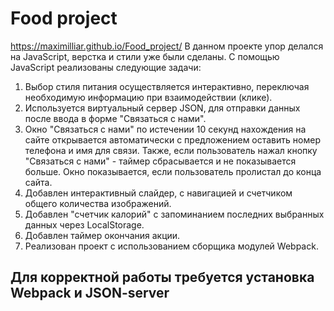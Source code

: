 # Food project
https://maximilliar.github.io/Food_project/
В данном проекте упор делался на JavaScript, верстка и стили уже были сделаны.
С помощью JavaScript реализованы следующие задачи:
1) Выбор стиля питания осуществляется интерактивно, переключая необходимую информацию при взаимодействии (клике).
2) Используется виртуальный сервер JSON, для отправки данных после ввода в форме "Связаться с нами".
3) Окно "Связаться с нами" по истечении 10 секунд нахождения на сайте открывается автоматически с предложением оставить номер телефона и имя для связи. Также, если пользователь нажал кнопку "Связаться с нами" - таймер сбрасывается и не показывается больше. Окно показывается, если пользователь пролистал до конца сайта.
4) Добавлен интерактивный слайдер, с навигацией и счетчиком общего количества изображений.
5) Добавлен "счетчик калорий" с запоминанием последних выбранных данных через LocalStorage.
6) Добавлен таймер окончания акции.
7) Реализован проект с использованием сборщика модулей Webpack.

## Для корректной работы требуется установка Webpack и JSON-server
